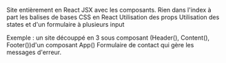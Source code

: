Site entièrement en React JSX avec les composants. Rien dans l'index à part les balises de bases
CSS en React
Utilisation des props
Utilisation des states et d'un formulaire à plusieurs input

Exemple : un site découppé en 3 sous composant (Header(), Content(), Footer())d'un composant App()
Formulaire de contact qui gère les messages d'erreur. 


